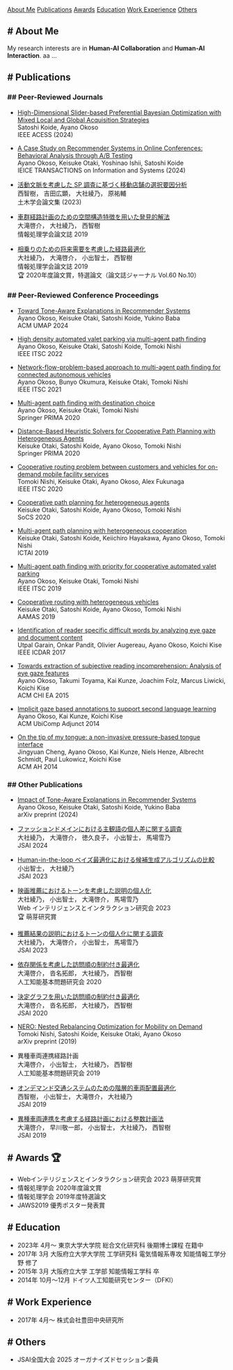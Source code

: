 <link rel="stylesheet" type="text/css" href="assets/css/style.css">
<div class="top-navbar">
  <a href="#about-me">About Me</a>
  <a href="#publications">Publications</a>
  <a href="#awards">Awards</a>
  <a href="#education">Education</a>
  <a href="#work-experience">Work Experience</a>
  <a href="#others">Others</a>
</div>

## \# About Me
<a id="about-me"></a>
My research interests are in **Human-AI Collaboration** and **Human-AI Interaction**.
aa ...


## \# Publications
<a id="publications"></a>

### \#\# Peer-Reviewed Journals
- [High-Dimensional Slider-based Preferential Bayesian Optimization with Mixed Local and Global Acquisition Strategies](https://ieeexplore.ieee.org/document/10577753?denied=)  
  Satoshi Koide, Ayano Okoso  
  IEEE ACESS (2024)  

- [A Case Study on Recommender Systems in Online Conferences: Behavioral Analysis through A/B Testing](https://www.jstage.jst.go.jp/article/transinf/E107.D/5/E107.D_2023DAP0008/_pdf)  
  Ayano Okoso, Keisuke Otaki, Yoshinao Ishii, Satoshi Koide  
  IEICE TRANSACTIONS on Information and Systems (2024)  

- [活動文脈を考慮した SP 調査に基づく移動店舗の選択要因分析](https://www.jstage.jst.go.jp/article/jscejj/79/20/79_23-20010/_article/-char/ja/)  
  西智樹， 吉田広顕， 大社綾乃， 原祐輔  
  土木学会論文集 (2023)  

- [車群経路計画のための空間構造特徴を用いた発見的解法](https://ipsj.ixsq.nii.ac.jp/ej/?action=pages_view_main&active_action=repository_view_main_item_detail&item_id=199715&item_no=1&page_id=13&block_id=8)  
  大滝啓介， 大社綾乃， 西智樹  
  情報処理学会論文誌 2019  

- [相乗りのための将来需要を考慮した経路最適化](https://ipsj.ixsq.nii.ac.jp/ej/?action=pages_view_main&active_action=repository_view_main_item_detail&item_id=199720&item_no=1&page_id=13&block_id=8)  
  大社綾乃， 大滝啓介， 小出智士， 西智樹  
  情報処理学会論文誌 2019  
  🏆 2020年度論文賞，特選論文（論文誌ジャーナル Vol.60 No.10）  


  

### \#\# Peer-Reviewed Conference Proceedings
- [Toward Tone-Aware Explanations in Recommender Systems](https://dl.acm.org/doi/10.1145/3627043.3659572)  
  Ayano Okoso, Keisuke Otaki, Satoshi Koide, Yukino Baba  
  ACM UMAP 2024  

- [High density automated valet parking via multi-agent path finding](https://ieeexplore.ieee.org/document/9922035)  
  Ayano Okoso, Keisuke Otaki, Satoshi Koide, Tomoki Nishi  
  IEEE ITSC 2022  

- [Network-flow-problem-based approach to multi-agent path finding for connected autonomous vehicles](https://ieeexplore.ieee.org/abstract/document/9564399)  
  Ayano Okoso, Bunyo Okumura, Keisuke Otaki, Tomoki Nishi  
  IEEE ITSC 2021  

- [Multi-agent path finding with destination choice](https://link.springer.com/chapter/10.1007/978-3-030-69322-0_26)  
  Ayano Okoso, Keisuke Otaki, Tomoki Nishi  
  Springer PRIMA 2020  

- [Distance-Based Heuristic Solvers for Cooperative Path Planning with Heterogeneous Agents](https://link.springer.com/chapter/10.1007/978-3-030-69322-0_8)  
  Keisuke Otaki, Satoshi Koide, Ayano Okoso, Tomoki Nishi  
  Springer PRIMA 2020  

- [Cooperative routing problem between customers and vehicles for on-demand mobile facility services](https://www.researchgate.net/profile/Tomoki-Nishi/publication/344475518_Cooperative_Routing_Problem_between_Customers_and_Vehicles_for_On-demand_Mobile_Facility_Services/links/5f7b072292851c14bcaee5cc/Cooperative-Routing-Problem-between-Customers-and-Vehicles-for-On-demand-Mobile-Facility-Services.pdf)  
  Tomoki Nishi, Keisuke Otaki, Ayano Okoso, Alex Fukunaga  
  IEEE ITSC 2020  

- [Cooperative path planning for heterogeneous agents](https://ojs.aaai.org/index.php/SOCS/article/view/18526)  
  Keisuke Otaki, Satoshi Koide, Ayano Okoso, Tomoki Nishi  
  SoCS 2020  

- [Multi-agent path planning with heterogeneous cooperation](https://ieeexplore.ieee.org/abstract/document/8995414)  
  Keisuke Otaki, Satoshi Koide, Keiichiro Hayakawa, Ayano Okoso, Tomoki Nishi  
  ICTAI 2019  

- [Multi-agent path finding with priority for cooperative automated valet parking](https://ieeexplore.ieee.org/abstract/document/8917112)  
  Ayano Okoso, Keisuke Otaki, Tomoki Nishi  
  IEEE ITSC 2019  

- [Cooperative routing with heterogeneous vehicles](https://www.researchgate.net/profile/Tomoki-Nishi/publication/333671030_Cooperative_Routing_with_Heterogeneous_Vehicles/links/5e319f00a6fdccd9657654e7/Cooperative-Routing-with-Heterogeneous-Vehicles.pdf)  
  Keisuke Otaki, Satoshi Koide, Ayano Okoso, Tomoki Nishi  
  AAMAS 2019  

- [Identification of reader specific difficult words by analyzing eye gaze and document content](https://ieeexplore.ieee.org/abstract/document/8270152)  
  Utpal Garain, Onkar Pandit, Olivier Augereau, Ayano Okoso, Koichi Kise  
  IEEE ICDAR 2017  

- [Towards extraction of subjective reading incomprehension: Analysis of eye gaze features](https://dl.acm.org/doi/abs/10.1145/2702613.2732896)  
  Ayano Okoso, Takumi Toyama, Kai Kunze, Joachim Folz, Marcus Liwicki, Koichi Kise  
  ACM CHI EA 2015  

- [Implicit gaze based annotations to support second language learning](https://dl.acm.org/doi/abs/10.1145/2638728.2638783)  
  Ayano Okoso, Kai Kunze, Koichi Kise  
  ACM UbiComp Adjunct 2014  

- [On the tip of my tongue: a non-invasive pressure-based tongue interface](https://dl.acm.org/doi/abs/10.1145/2582051.2582063)  
  Jingyuan Cheng, Ayano Okoso, Kai Kunze, Niels Henze, Albrecht Schmidt, Paul Lukowicz, Koichi Kise  
  ACM AH 2014  


### \#\# Other Publications
- [Impact of Tone-Aware Explanations in Recommender Systems](https://arxiv.org/pdf/2405.05061)  
  Ayano Okoso, Keisuke Otaki, Satoshi Koide, Yukino Baba  
  arXiv preprint (2024)  

- [ファッションドメインにおける主観語の個人差に関する調査](https://www.jstage.jst.go.jp/article/pjsai/JSAI2024/0/JSAI2024_3R5OS13c03/_pdf)  
  大社綾乃， 大滝啓介， 徳久良子， 小出智士， 馬場雪乃  
  JSAI 2024  

- [Human-in-the-loop ベイズ最適化における候補生成アルゴリズムの比較](https://www.jstage.jst.go.jp/article/pjsai/JSAI2023/0/JSAI2023_3H1GS1003/_pdf)  
  小出智士， 大社綾乃  
  JSAI 2023  

- [映画推薦におけるトーンを考慮した説明の個人化](https://www.jstage.jst.go.jp/article/wii/19/0/19_77/_pdf)  
  大社綾乃， 小出智士， 大滝啓介， 馬場雪乃  
  Web インテリジェンスとインタラクション研究会 2023  
  🏆 萌芽研究賞  

- [推薦結果の説明におけるトーンの個人化に関する調査](https://www.jstage.jst.go.jp/article/pjsai/JSAI2023/0/JSAI2023_4Xin167/_pdf)  
  大社綾乃， 大滝啓介， 小出智士， 馬場雪乃  
  JSAI 2023  

<!-- 
- 依存関係を考慮した訪問順の制約付き最適化 (特集 「統計的関係学習」 および一般)  
  大滝啓介， 沓名拓郎， 大社綾乃， 西智樹  
  人工知能基本問題研究会 2020  
-->

- [依存関係を考慮した訪問順の制約付き最適化](https://www.jstage.jst.go.jp/article/jsaifpai/111/0/111_03/_pdf)  
  大滝啓介， 沓名拓郎， 大社綾乃， 西智樹  
  人工知能基本問題研究会 2020  

- [決定グラフを用いた訪問順の制約付き最適化](https://www.jstage.jst.go.jp/article/pjsai/JSAI2020/0/JSAI2020_4Rin102/_pdf)  
  大滝啓介， 沓名拓郎， 大社綾乃， 西智樹  
  JSAI 2020  

- [NERO: Nested Rebalancing Optimization for Mobility on Demand](https://arxiv.org/pdf/1906.10835)  
  Tomoki Nishi, Satoshi Koide, Keisuke Otaki, Ayano Okoso  
  arXiv preprint (2019)  

<!-- 
- 異種車両連携経路計画 (特集 「生命科学における離散構造」 および一般)
  大滝啓介， 小出智士， 大社綾乃， 西智樹
  人工知能基本問題研究会 2019
-->

- 異種車両連携経路計画  
  大滝啓介， 小出智士， 大社綾乃， 西智樹  
  人工知能基本問題研究会 2019  

- [オンデマンド交通システムのための階層的車両配置最適化](https://www.jstage.jst.go.jp/article/pjsai/JSAI2019/0/JSAI2019_4Rin120/_pdf)  
  西智樹， 小出智士， 大滝啓介， 大社綾乃  
  JSAI 2019  

- [異種車両連携を考慮する経路計画における整数計画法](https://www.jstage.jst.go.jp/article/pjsai/JSAI2019/0/JSAI2019_4Rin121/_pdf)  
  大滝啓介， 早川敬一郎， 小出智士， 大社綾乃， 西智樹  
  JSAI 2019  
  

  


## \# Awards 🏆 
<a id="awards"></a>
- Webインテリジェンスとインタラクション研究会 2023 萌芽研究賞
- 情報処理学会 2020年度論文賞
- 情報処理学会 2019年度特選論文
- JAWS2019 優秀ポスター発表賞


## \# Education
<a id="education"></a>
- 2023年 4月〜 東京大学大学院 総合文化研究科 後期博士課程 在籍中
- 2017年 3月 大阪府立大学大学院 工学研究科 電気情報系専攻 知能情報工学分野 修了
- 2015年 3月 大阪府立大学 工学部 知能情報工学科 卒
- 2014年 10月〜12月 ドイツ人工知能研究センター（DFKI）

## \# Work Experience
<a id="work-experience"></a>
- 2017年 4月〜 株式会社豊田中央研究所

## \# Others
<a id="others"></a>
- JSAI全国大会 2025 オーガナイズドセッション委員
